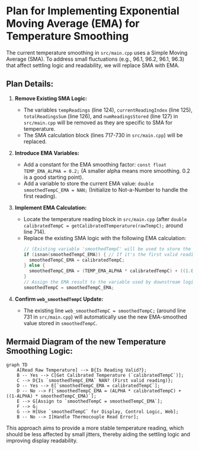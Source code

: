 # Plan for Implementing Exponential Moving Average (EMA) for Temperature Smoothing

The current temperature smoothing in `src/main.cpp` uses a Simple Moving Average (SMA). To address small fluctuations (e.g., 96.1, 96.2, 96.1, 96.3) that affect settling logic and readability, we will replace SMA with EMA.

## Plan Details:

1.  **Remove Existing SMA Logic:**
    *   The variables `tempReadings` (line 124), `currentReadingIndex` (line 125), `totalReadingsSum` (line 126), and `numReadingsStored` (line 127) in `src/main.cpp` will be removed as they are specific to SMA for temperature.
    *   The SMA calculation block (lines 717-730 in `src/main.cpp`) will be replaced.

2.  **Introduce EMA Variables:**
    *   Add a constant for the EMA smoothing factor: `const float TEMP_EMA_ALPHA = 0.2;` (A smaller alpha means more smoothing. 0.2 is a good starting point).
    *   Add a variable to store the current EMA value: `double smoothedTempC_EMA = NAN;` (Initialize to Not-a-Number to handle the first reading).

3.  **Implement EMA Calculation:**
    *   Locate the temperature reading block in `src/main.cpp` (after `double calibratedTempC = getCalibratedTemperature(rawTempC);` around line 714).
    *   Replace the existing SMA logic with the following EMA calculation:
        ```cpp
        // (Existing variable 'smoothedTempC' will be used to store the EMA result)
        if (isnan(smoothedTempC_EMA)) { // If it's the first valid reading after startup or error
          smoothedTempC_EMA = calibratedTempC;
        } else {
          smoothedTempC_EMA = (TEMP_EMA_ALPHA * calibratedTempC) + ((1.0 - TEMP_EMA_ALPHA) * smoothedTempC_EMA);
        }
        // Assign the EMA result to the variable used by downstream logic and display
        smoothedTempC = smoothedTempC_EMA; 
        ```

4.  **Confirm `web_smoothedTempC` Update:**
    *   The existing line `web_smoothedTempC = smoothedTempC;` (around line 731 in `src/main.cpp`) will automatically use the new EMA-smoothed value stored in `smoothedTempC`.

## Mermaid Diagram of the new Temperature Smoothing Logic:

```mermaid
graph TD
    A[Read Raw Temperature] --> B{Is Reading Valid?};
    B -- Yes --> C[Get Calibrated Temperature (`calibratedTempC`)];
    C --> D{Is `smoothedTempC_EMA` NAN? (First valid reading)};
    D -- Yes --> E[`smoothedTempC_EMA = calibratedTempC`];
    D -- No --> F[`smoothedTempC_EMA = (ALPHA * calibratedTempC) + ((1-ALPHA) * smoothedTempC_EMA)`];
    E --> G[Assign to `smoothedTempC = smoothedTempC_EMA`];
    F --> G;
    G --> H[Use `smoothedTempC` for Display, Control Logic, Web];
    B -- No --> I[Handle Thermocouple Read Error];
```

This approach aims to provide a more stable temperature reading, which should be less affected by small jitters, thereby aiding the settling logic and improving display readability.